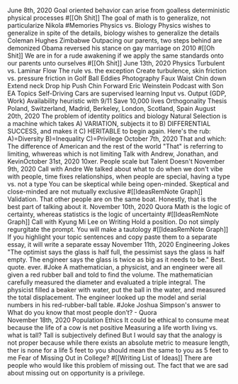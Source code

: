 June 8th, 2020
    Goal oriented behavior can arise from goalless deterministic physical processes #[[Oh Shit]] 
        The goal of math is to generalize, not particularize
    Nikola #Memories
    Physics vs. Biology
        Physics wishes to generalize in spite of the details, biology wishes to generalize the details
    Coleman Hughes
        Zimbabwe
        Outpacing our parents, two steps behind are demonized
        Obama reversed his stance on gay marriage on 2010 #[[Oh Shit]] 
        We are in for a rude awakening if we apply the same standards onto our parents unto ourselves #[[Oh Shit]] 
June 13th, 2020
    Physics
        Turbulent vs. Laminar Flow
        The rule vs. the exception
        Create turbulence, skin friction vs. pressure friction in Golf Ball
        Eddies
    Photography
        Faux Waist
        Chin down
        Extend neck
        Drop hip
        Push Chin Forward
    Eric Weinstein Podcast with Son
    EA Topics
        Self-Driving Cars are supervised learning
        Input vs. Output (GDP, Work)
        Availability heuristic with 9/11
        Save 10,000 lives
        Orthogonality Thesis
    Poland, Switzerland, Madrid, Berkeley, London, Scotland, Spain
August 20th, 2020
    The problem of identity politics and biology
        Natural Selection is a machine which takes  A) VARIATION, subjects it to B) DIFFERENTIAL SUCCESS, and makes it C) HERITABLE to begin again.  Here's the rub:  A)=Diversity B)=Inequality C)=Privilege
October 7th, 2020
    That and which: The difference of American and the rest of the world
    "That" is referring to limiting, whwereas which is not limiting
Talk with Andrew, Jonathan, and KevinOctober 31st, 2020
    10xer. People scale but Talent Doesn't
November 9th, 2020
    Call with Andre
        We talked about what to do when we don't vibe with people, time fixes relationships, when people are special, having a type vs. not a type
        You can be skeptical while being open-minded. Skeptical and close-minded are not mutually exclusive #[[IdeasRemNote Graph]] 
        Validation. That other people are on the same boat. Honestly, that is the best part of talking about it.
November 10th, 2020
    Quora
        Math is the logic of certainty, whereas statistics is the logic of uncertainty    #[[IdeasRemNote Graph]] 
    Call with Kyung Mi Lee on Writing
        Hold a position. Do not simply regurgitate the prompt. You will make a tautology   #[[IdeasRemNote Graph]] 
        If you highlight your topic sentences and copy paste them to a separate essay, it will write a separate essay 
November 11th, 2020
    Engineering Jokes
        "The optimist says the glass is half full, the pessimist says the glass is half empty. The engineer says the glass is twice as big as it needs to be." Best.  quote. ever.    #Joke
        A mathematician, a physicist, and an engineer were all given a red rubber ball and told to find the volume.  The mathematician carefully measured the diameter and evaluated a triple integral.  The physicist filled a beaker with water, put the ball in the water, and measured the total displacement.  The engineer looked up the model and serial numbers in his red-rubber-ball table.    #Joke
     Joshua Simpson's answer to What do you know that most people don’t? - Quora  
November 18th, 2020
    Population Ethics
        It could be ethical to consume meat because the life of a cow is net positive
        Measuring a life worth living vs. what is tall?
            Tall is subjectively defined
            But I would say that the analogy is not proper because while there exists an absolute metric to measure length, ther is none for a life
                5 feet to you should mean the same to you as 5 feet to me
        Fear of Missing Out in College?   #[[Writing List of Ideas]] 
            There are people who would like this problem of missing out. The fact that we are sad about missing out on opportunity is a privilege.   


